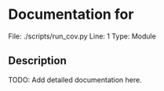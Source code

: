 # Documentation for <module>

File: ./scripts/run_cov.py
Line: 1
Type: Module

## Description
TODO: Add detailed documentation here.

